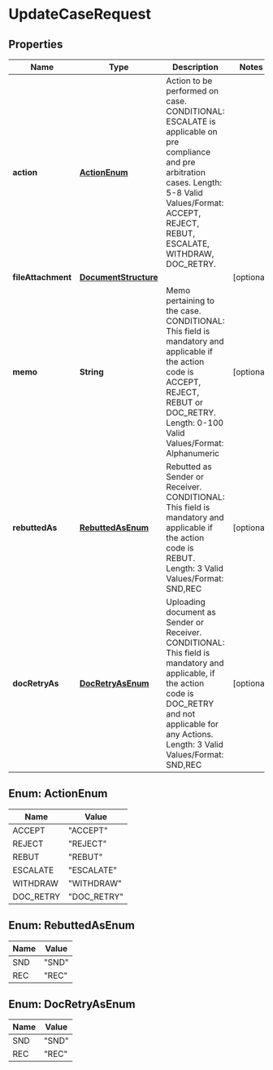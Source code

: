 

# UpdateCaseRequest

## Properties

Name | Type | Description | Notes
------------ | ------------- | ------------- | -------------
**action** | [**ActionEnum**](#ActionEnum) | Action to be performed on case.   CONDITIONAL: ESCALATE is applicable on pre compliance and pre arbitration cases.   Length: 5-8   Valid Values/Format: ACCEPT, REJECT, REBUT, ESCALATE, WITHDRAW, DOC_RETRY. | 
**fileAttachment** | [**DocumentStructure**](DocumentStructure.md) |  |  [optional]
**memo** | **String** | Memo pertaining to the case.   CONDITIONAL:  This field is mandatory and applicable if the action code is ACCEPT, REJECT, REBUT or DOC_RETRY.   Length: 0-100   Valid Values/Format: Alphanumeric |  [optional]
**rebuttedAs** | [**RebuttedAsEnum**](#RebuttedAsEnum) | Rebutted as Sender or Receiver.   CONDITIONAL: This field is mandatory and applicable if the action code is REBUT.   Length: 3   Valid Values/Format: SND,REC |  [optional]
**docRetryAs** | [**DocRetryAsEnum**](#DocRetryAsEnum) | Uploading document as Sender or Receiver.   CONDITIONAL: This field is mandatory and applicable, if the action code is DOC_RETRY and not applicable for any Actions.   Length: 3   Valid Values/Format: SND,REC |  [optional]



## Enum: ActionEnum

Name | Value
---- | -----
ACCEPT | &quot;ACCEPT&quot;
REJECT | &quot;REJECT&quot;
REBUT | &quot;REBUT&quot;
ESCALATE | &quot;ESCALATE&quot;
WITHDRAW | &quot;WITHDRAW&quot;
DOC_RETRY | &quot;DOC_RETRY&quot;



## Enum: RebuttedAsEnum

Name | Value
---- | -----
SND | &quot;SND&quot;
REC | &quot;REC&quot;



## Enum: DocRetryAsEnum

Name | Value
---- | -----
SND | &quot;SND&quot;
REC | &quot;REC&quot;



